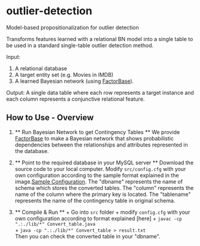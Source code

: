 # outlier-detection
Model-based propositionalization for outlier detection

Transforms features learned with a relational BN model into a single table to be used in a standard single-table outlier detection method.

Input: 

1. A relational database
2. A target entity set (e.g. Movies in IMDB)
3. A learned Bayesian network (using [FactorBase](https://github.com/sfu-cl-lab/FactorBase)).

Output: A single data table where each row represents a target instance and each column represents a conjunctive relational feature.


## How to Use - Overview

1. ** Run Bayesian Network to get Contingency Tables **
        We provide [FactorBase](https://github.com/sfu-cl-lab/FactorBase) to make a Bayesian network that shows probabilistic dependencies between the relationships and attributes represented in the database. 
        
        
2. ** Point to the required database in your MySQL server ** 
        Download the source code to your local computer.
        Modify `src/config.cfg` with your own configuration according to the sample format explained in the image.[Sample Configuration](/images/configuration.png).
        The "dbname" represents the name of schema which stores the converted tables.
        The "column" represents the name of the column where the primary key is located.
        The "tablename" represents the name of the contingency table in original schema.
        
3. ** Compile & Run ** 
        + Go into `src` folder 
        + modify `config.cfg`  with your own configuration according to format explained [here]
        + `javac -cp ".:./lib/*" Convert_table.java `  
        + `java -cp ".:./lib/*" Convert_table > result.txt `  
        Then you can check the converted table in your "dbname".


